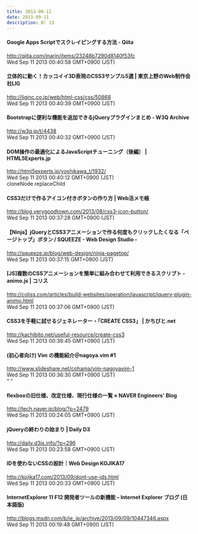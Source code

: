 ```yaml
---
title: 2013-09-11
date: 2013-09-11
description: B! 13
---
```


#### Google Apps Scriptでスクレイピングする方法 - Qiita
http://qiita.com/inarin/items/23248b7290d8140f53fc<br>
Wed Sep 11 2013 00:40:58 GMT+0900 (JST)<br>


#### 立体的に動く！カッコイイ3D表現のCSS3サンプル5選 | 東京上野のWeb制作会社LIG
http://liginc.co.jp/web/html-css/css/50868<br>
Wed Sep 11 2013 00:40:39 GMT+0900 (JST)<br>


#### Bootstrapに便利な機能を追加できるjQueryプラグインまとめ - W3Q Archive
http://w3q.jp/t/4438<br>
Wed Sep 11 2013 00:40:32 GMT+0900 (JST)<br>


#### DOM操作の最適化によるJavaScriptチューニング（後編） | HTML5Experts.jp
http://html5experts.jp/yoshikawa_t/1932/<br>
Wed Sep 11 2013 00:40:12 GMT+0900 (JST)<br>
cloneNode replaceChild


#### CSS3だけで作るアイコン付きボタンの作り方 | Web活メモ帳
http://blog.verygoodtown.com/2013/08/css3-icon-button/<br>
Wed Sep 11 2013 00:37:28 GMT+0900 (JST)<br>


####     【Ninja】jQueryとCSS3アニメーションで作る何度もクリックしたくなる「ページトップ」ボタン / SQUEEZE - Web Design Studio -  
http://squeeze.jp/blog/web-design/ninja-pagetop/<br>
Wed Sep 11 2013 00:37:15 GMT+0900 (JST)<br>


####   [JS]複数のCSSアニメーションを簡単に組み合わせて利用できるスクリプト -animo.js | コリス
http://coliss.com/articles/build-websites/operation/javascript/jquery-plugin-animo.html<br>
Wed Sep 11 2013 00:37:06 GMT+0900 (JST)<br>


#### CSS3を手軽に試せるジェネレーター・「CREATE CSS3」 | かちびと.net
http://kachibito.net/useful-resource/create-css3<br>
Wed Sep 11 2013 00:36:45 GMT+0900 (JST)<br>


#### (初心者向け) Vim の機能紹介＠nagoya.vim #1
http://www.slideshare.net/cohama/vim-nagoyavim-1<br>
Wed Sep 11 2013 00:36:30 GMT+0900 (JST)<br>
“ ”


#### flexboxの旧仕様、改定仕様、現行仕様の一覧 « NAVER Engineers' Blog
http://tech.naver.jp/blog/?p=2479<br>
Wed Sep 11 2013 00:24:05 GMT+0900 (JST)<br>


#### jQueryの終わりの始まり | Daily D3
http://daily.d3js.info/?p=296<br>
Wed Sep 11 2013 00:23:58 GMT+0900 (JST)<br>


#### IDを使わないCSSの設計｜Web Design KOJIKA17
http://kojika17.com/2013/09/dont-use-ids.html<br>
Wed Sep 11 2013 00:20:33 GMT+0900 (JST)<br>


#### InternetExplorer 11 F12 開発者ツールの新機能 – Internet Explorer ブログ (日本語版)
http://blogs.msdn.com/b/ie_jp/archive/2013/09/09/10447346.aspx<br>
Wed Sep 11 2013 00:19:48 GMT+0900 (JST)<br>


